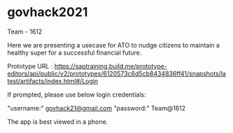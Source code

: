 # govhack2021

Team - 1612 

Here we are presenting a usecase for ATO to nudge citizens to maintain a healthy super for a successful financial future.

Prototype URL :  https://saptraining.build.me/prototype-editors/api/public/v2/prototypes/6120573c6d5cb8434836ff41/snapshots/latest/artifacts/index.html#/Login

If prompted, please use  below login credentials: 

"username:" govhack21@gmail.com
"password:" Team@1612

The app is best viewed in a phone. 
